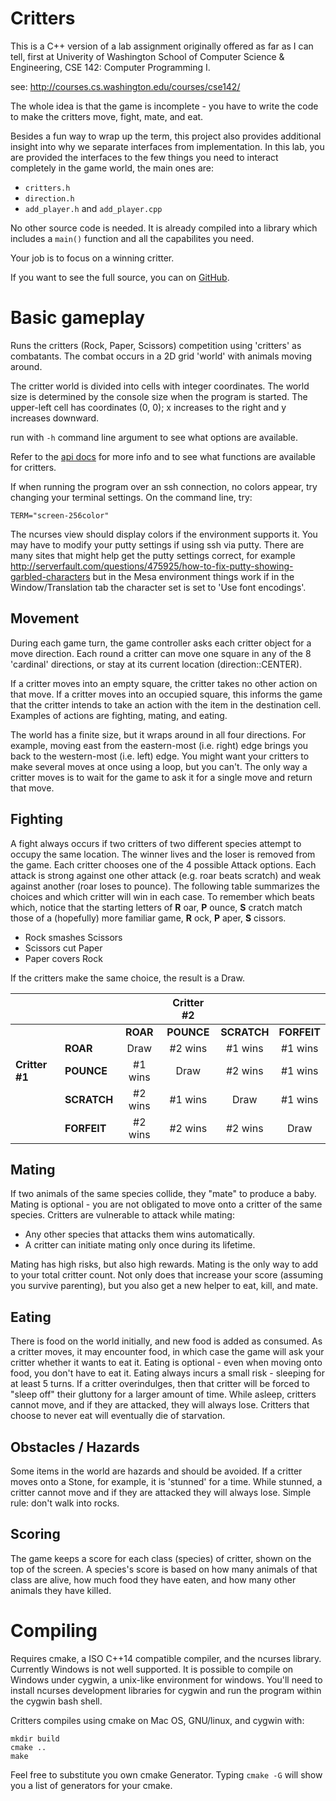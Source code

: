 # Critters
This is a C++ version of a lab assignment originally offered
as far as I can tell, first at Univerity of Washington
School of Computer Science & Engineering, CSE 142: Computer Programming I.

see: http://courses.cs.washington.edu/courses/cse142/

The whole idea is that the game is incomplete -
you have to write the code to make
the critters move, fight, mate, and eat.

Besides a fun way to wrap up the term,
this project also provides additional insight into why
we separate interfaces from implementation.
In this lab, you are provided the interfaces to the few things you
need to interact completely in the game world, the main ones are:

- `critters.h`
- `direction.h`
- `add_player.h` and `add_player.cpp`

No other source code is needed.
It is already compiled into a library which includes a `main()`
function and all the capabilites you need.

Your job is to focus on a winning critter.

If you want to see the full source, you can on 
[GitHub](https://github.com/DaveParillo/critters).

# Basic gameplay
Runs the critters (Rock, Paper, Scissors) competition using 'critters' as
combatants. The combat occurs in a 2D grid 'world' with animals moving around.

The critter world is divided into cells with integer coordinates. 
The world size is determined by the console size when the program is started.
The upper-left cell has coordinates (0, 0); 
x increases to the right and y increases downward.

run with `-h` command line argument to see what options are available.

Refer to the
[api docs](http://209.129.16.61/~dparillo/cisc187/critters/docs)
for more info and to see what functions are available for critters.

If when running the program over an ssh connection, no colors appear,
try changing your terminal settings.  On the command line, try:

```
TERM="screen-256color"
```

The ncurses view should display colors if the environment supports it.
You may have to modify your putty settings if using ssh via putty.
There are many sites that might help get the putty settings correct,
for example 
http://serverfault.com/questions/475925/how-to-fix-putty-showing-garbled-characters
but in the Mesa environment things work if in the Window/Translation tab
the character set is set to 'Use font encodings'.

## Movement
During each game turn, 
the game controller asks each critter object for a move direction. 
Each round a critter can move one square in any of the 8 'cardinal' directions, 
or stay at its current location (direction::CENTER).

If a critter moves into an empty square, the critter takes no other action
on that move.
If a critter moves into an occupied square, this informs the game that the
critter intends to take an action with the item in the destination cell.
Examples of actions are fighting, mating, and eating.

The world has a finite size, but it wraps around in all four directions. 
For example, moving east from the eastern-most (i.e. right) edge brings you back 
to the western-most (i.e. left) edge. 
You might want your critters to make several moves at once using a loop, but you can't. 
The only way a critter moves is to wait for the game to ask it for a 
single move and return that move.

## Fighting
A fight always occurs if two critters of two different species attempt to occupy the same location.
The winner lives and the loser is removed from the game.
Each critter chooses one of the 4 possible Attack options.
Each attack is strong against one other attack (e.g. roar beats scratch) 
and weak against another (roar loses to pounce). 
The following table summarizes the choices and which critter will win in each case. 
To remember which beats which, notice that the starting letters of 
**R** oar, **P** ounce, **S** cratch match those of a (hopefully) more familiar game, 
**R** ock, **P** aper, **S** cissors. 

 - Rock smashes Scissors
 - Scissors cut Paper
 - Paper covers Rock

If the critters make the same choice, the result is a Draw.

|                |             |          | Critter #2 |             |             |
|----------------|:------------|:--------:|:----------:|:-----------:|:-----------:|
|                |             | **ROAR** | **POUNCE** | **SCRATCH** | **FORFEIT** |
|                | **ROAR**    |   Draw   |   #2 wins  | #1 wins     |  #1 wins    |
| **Critter #1** | **POUNCE**  | #1 wins  |    Draw    | #2 wins     |  #1 wins    |
|                | **SCRATCH** | #2 wins  |   #1 wins  |   Draw      |  #1 wins    |
|                | **FORFEIT** | #2 wins  |   #2 wins  | #2 wins     |    Draw     |

## Mating
If two animals of the same species collide, they "mate" to produce a baby. 
Mating is optional - you are not obligated to move onto a critter of the same species.
Critters are vulnerable to attack while mating: 

- Any other species that attacks them wins automatically. 
- A critter can initiate mating only once during its lifetime.

Mating has high risks, but also high rewards.
Mating is the only way to add to your total critter count.
Not only does that increase your score (assuming you survive parenting),
but you also get a new helper to eat, kill, and mate.

## Eating
There is food on the world initially, and new food is added as consumed. 
As a critter moves, it may encounter food, in which case the game will ask your
critter whether it wants to eat it. 
Eating is optional - even when moving onto food, you don't have to eat it.
Eating always incurs a small risk - sleeping for at least 5 turns.
If a critter overindulges, then that critter will be forced to 
"sleep off" their gluttony for a larger amount of time. 
While asleep, critters cannot move,
and if they are attacked, they will always lose.
Critters that choose to never eat will eventually die of starvation.

## Obstacles / Hazards
Some items in the world are hazards and should be avoided.
If a critter moves onto a Stone, for example, it is 'stunned' for a time.
While stunned, a critter cannot move 
and if they are attacked they will always lose.
Simple rule: don't walk into rocks.

## Scoring
The game keeps a score for each class (species) of critter, 
shown on the top of the screen. 
A species's score is based on how many animals of that class are alive, 
how much food they have eaten, and how many other animals they have killed.

# Compiling
Requires cmake, a ISO C++14 compatible compiler, and the ncurses library.
Currently Windows is not well supported.
It is possible to compile on Windows under cygwin,
a unix-like environment for windows.
You'll need to install ncurses development libraries for cygwin
and run the program within the cygwin bash shell.

Critters compiles using cmake on Mac OS, GNU/linux, and cygwin with:

    mkdir build
    cmake ..
    make

Feel free to substitute you own cmake Generator.
Typing `cmake -G` will show you a list of generators for your cmake.

